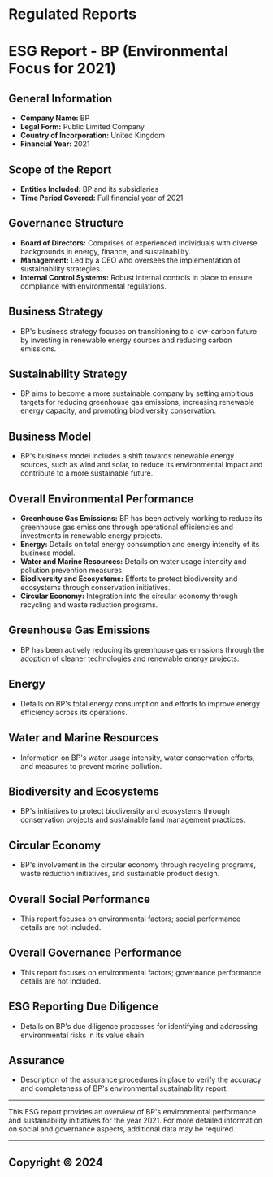 # Regulated Reports

# ESG Report - BP (Environmental Focus for 2021)

## General Information
- **Company Name:** BP
- **Legal Form:** Public Limited Company
- **Country of Incorporation:** United Kingdom
- **Financial Year:** 2021

## Scope of the Report
- **Entities Included:** BP and its subsidiaries
- **Time Period Covered:** Full financial year of 2021

## Governance Structure
- **Board of Directors:** Comprises of experienced individuals with diverse backgrounds in energy, finance, and sustainability.
- **Management:** Led by a CEO who oversees the implementation of sustainability strategies.
- **Internal Control Systems:** Robust internal controls in place to ensure compliance with environmental regulations.

## Business Strategy
- BP's business strategy focuses on transitioning to a low-carbon future by investing in renewable energy sources and reducing carbon emissions.

## Sustainability Strategy
- BP aims to become a more sustainable company by setting ambitious targets for reducing greenhouse gas emissions, increasing renewable energy capacity, and promoting biodiversity conservation.

## Business Model
- BP's business model includes a shift towards renewable energy sources, such as wind and solar, to reduce its environmental impact and contribute to a more sustainable future.

## Overall Environmental Performance
- **Greenhouse Gas Emissions:** BP has been actively working to reduce its greenhouse gas emissions through operational efficiencies and investments in renewable energy projects.
- **Energy:** Details on total energy consumption and energy intensity of its business model.
- **Water and Marine Resources:** Details on water usage intensity and pollution prevention measures.
- **Biodiversity and Ecosystems:** Efforts to protect biodiversity and ecosystems through conservation initiatives.
- **Circular Economy:** Integration into the circular economy through recycling and waste reduction programs.

## Greenhouse Gas Emissions
- BP has been actively reducing its greenhouse gas emissions through the adoption of cleaner technologies and renewable energy projects.

## Energy
- Details on BP's total energy consumption and efforts to improve energy efficiency across its operations.

## Water and Marine Resources
- Information on BP's water usage intensity, water conservation efforts, and measures to prevent marine pollution.

## Biodiversity and Ecosystems
- BP's initiatives to protect biodiversity and ecosystems through conservation projects and sustainable land management practices.

## Circular Economy
- BP's involvement in the circular economy through recycling programs, waste reduction initiatives, and sustainable product design.

## Overall Social Performance
- This report focuses on environmental factors; social performance details are not included.

## Overall Governance Performance
- This report focuses on environmental factors; governance performance details are not included.

## ESG Reporting Due Diligence
- Details on BP's due diligence processes for identifying and addressing environmental risks in its value chain.

## Assurance
- Description of the assurance procedures in place to verify the accuracy and completeness of BP's environmental sustainability report.

---
This ESG report provides an overview of BP's environmental performance and sustainability initiatives for the year 2021. For more detailed information on social and governance aspects, additional data may be required.

---


## Copyright © 2024